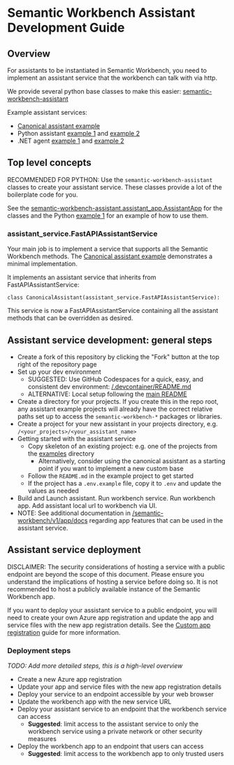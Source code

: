 # Semantic Workbench Assistant Development Guide

## Overview

For assistants to be instantiated in Semantic Workbench, you need to implement an assistant service that the workbench can talk with via http.

We provide several python base classes to make this easier: [semantic-workbench-assistant](../semantic-workbench/v1/service/semantic-workbench-assistant/README.md)

Example assistant services:

- [Canonical assistant example](../semantic-workbench/v1/service/semantic-workbench-assistant/semantic_workbench_assistant/canonical.py)
- Python assistant [example 1](../examples/python-01-echo-bot/README.md) and [example 2](../examples/python-02-simple-chatbot/README.md)
- .NET agent [example 1](../examples/dotnet-example01/README.md) and [example 2](../examples/dotnet-example02/README.md)

## Top level concepts

RECOMMENDED FOR PYTHON: Use the `semantic-workbench-assistant` classes to create your assistant service. These classes provide a lot of the boilerplate code for you.

See the [semantic-workbench-assistant.assistant_app.AssistantApp](../semantic-workbench/v1/service/semantic-workbench-assistant/semantic_workbench_assistant/assistant_app/assistant.py) for the classes
and the Python [example 1](../examples/python-01-echo-bot/README.md) for an example of how to use them.

### assistant_service.FastAPIAssistantService

Your main job is to implement a service that supports all the Semantic Workbench methods. The [Canonical assistant example](../semantic-workbench/v1/service/semantic-workbench-assistant/semantic_workbench_assistant/canonical.py) demonstrates a minimal implementation.

It implements an assistant service that inherits from FastAPIAssistantService:

`class CanonicalAssistant(assistant_service.FastAPIAssistantService):`

This service is now a FastAPIAssistantService containing all the assistant methods that can be overridden as desired.

## Assistant service development: general steps

- Create a fork of this repository by clicking the "Fork" button at the top right of the repository page
- Set up your dev environment
  - SUGGESTED: Use GitHub Codespaces for a quick, easy, and consistent dev
    environment: [/.devcontainer/README.md](../.devcontainer/README.md)
  - ALTERNATIVE: Local setup following the [main README](../README.md#quick-start---local-development-environment)
- Create a directory for your projects. If you create this in the repo root, any assistant example projects will already have the correct relative paths set up to access the `semantic-workbench-*` packages or libraries.
- Create a project for your new assistant in your projects directory, e.g. `/<your_projects>/<your_assistant_name>`
- Getting started with the assistant service
  - Copy skeleton of an existing project: e.g. one of the projects from the [examples](../examples) directory
    - Alternatively, consider using the canonical assistant as a starting point if you want to implement a new custom base
  - Follow the `README.md` in the example project to get started
  - If the project has a `.env.example` file, copy it to `.env` and update the values as needed
- Build and Launch assistant. Run workbench service. Run workbench app. Add assistant local url to workbench via UI.
- NOTE: See additional documentation in [/semantic-workbench/v1/app/docs](../semantic-workbench/v1/app/docs/) regarding app features that can be used in the assistant service.

## Assistant service deployment

DISCLAIMER: The security considerations of hosting a service with a public endpoint are beyond the scope of this document. Please ensure you understand the implications of hosting a service before doing so. It is not recommended to host a publicly available instance of the Semantic Workbench app.

If you want to deploy your assistant service to a public endpoint, you will need to create your own Azure app registration and update the app and service files with the new app registration details. See the [Custom app registration](../docs/CUSTOM_APP_REGISTRATION.md) guide for more information.

### Deployment steps

_TODO: Add more detailed steps, this is a high-level overview_

- Create a new Azure app registration
- Update your app and service files with the new app registration details
- Deploy your service to an endpoint accessible by your web browser
- Update the workbench app with the new service URL
- Deploy your assistant service to an endpoint that the workbench service can access
  - **Suggested**: limit access to the assistant service to only the workbench service using a private network or other security measures
- Deploy the workbench app to an endpoint that users can access
  - **Suggested**: limit access to the workbench app to only trusted users
